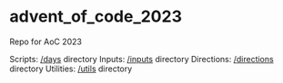 # advent_of_code_2023
Repo for AoC 2023

Scripts: [/days](https://github.com/stevendimaria/advent_of_code_2023/tree/main/days) directory
Inputs: [/inputs](https://github.com/stevendimaria/advent_of_code_2023/tree/main/inputs) directory
Directions: [/directions](https://github.com/stevendimaria/advent_of_code_2023/tree/main/directions) directory
Utilities: [/utils](https://github.com/stevendimaria/advent_of_code_2023/tree/main/utils) directory
